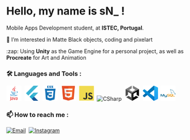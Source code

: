 # Hello, my name is sN_ !  

Mobile Apps Development student, at <b>ISTEC, Portugal</b>. 


🖤 I’m interested in Matte Black objects, coding and pixelart
<p></p>
:zap: Using <b>Unity</b> as the Game Engine for a personal project, as well as <b>Procreate</b> for Art and Animation
<p></p>




### :hammer_and_wrench: Languages and Tools :
<div>
  <img src="https://github.com/devicons/devicon/blob/master/icons/java/java-original-wordmark.svg" title="Java" alt="Java" width="40" height="40"/>&nbsp;
  <img src="https://github.com/devicons/devicon/blob/master/icons/flutter/flutter-original.svg" title="Flutter" alt="Flutter" width="40" height="40"/>&nbsp;
  <img src="https://github.com/devicons/devicon/blob/master/icons/css3/css3-plain-wordmark.svg"  title="CSS3" alt="CSS" width="40" height="40"/>&nbsp;
  <img src="https://github.com/devicons/devicon/blob/master/icons/html5/html5-original.svg" title="HTML5" alt="HTML" width="40" height="40"/>&nbsp;
  <img src="https://github.com/devicons/devicon/blob/master/icons/javascript/javascript-original.svg" title="JavaScript" alt="JavaScript" width="40" height="40"/>&nbsp;
  <img src="https://github.com/dheereshagrwal/colored-icons/blob/master/public/icons/csharp/csharp.svg" title="CSharp" alt="CSharp" width="40" height="40"/>&nbsp;
  <img src="https://github.com/devicons/devicon/blob/master/icons/unity/unity-original.svg" title="Unity" alt="Unity" width="40" height="40"/>&nbsp;
  <img src="https://github.com/devicons/devicon/blob/master/icons/vscode/vscode-original.svg" title="VSCode" alt="VSCode" width="40" height="40"/>&nbsp;
  <img src="https://github.com/devicons/devicon/blob/master/icons/mysql/mysql-original-wordmark.svg" title="MySQL"  alt="MySQL" width="40" height="40"/>&nbsp;
</div>
<p></p>
<h3>📫 How to reach me :</h3>
<a href="mailto:sn_sational@hotmail.com"><img src="https://github.com/FortAwesome/Font-Awesome/blob/6.x/svgs/regular/envelope-open.svg" title="Email"  alt="Email" width="40" height="40"/></a>&nbsp;
<a href="https://www.instagram.com/im_snsational"><img src="https://github.com/dheereshagrwal/colored-icons/blob/master/public/icons/instagram/instagram.svg" title="Instagram"  alt="Instagram" width="40" height="40"/></a>&nbsp;

<!---
snsational/snsational is a ✨ special ✨ repository because its `README.md` (this file) appears on your GitHub profile.
You can click the Preview link to take a look at your changes.
--->
